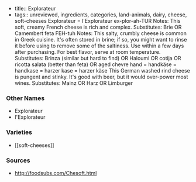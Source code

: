 - title:: Explorateur
- tags:: unreviewed, ingredients, categories, land-animals, dairy, cheese, soft-cheeses
Explorateur = l'Explorateur ex-plor-ah-TUR Notes: This soft, creamy French cheese is rich and complex. Substitutes: Brie OR Camembert feta FEH-tuh Notes: This salty, crumbly cheese is common in Greek cuisine. It's often stored in brine; if so, you might want to rinse it before using to remove some of the saltiness. Use within a few days after purchasing. For best flavor, serve at room temperature. Substitutes: Brinza (similar but hard to find) OR Haloumi OR cotija OR ricotta salata (better than feta) OR aged chevre hand = handkäse = handkase = harzer kase = harzer käse This German washed rind cheese is pungent and stinky. It's good with beer, but it would over-power most wines. Substitutes: Mainz OR Harz OR Limburger

### Other Names

* Explorateur
* l'Explorateur

### Varieties

* [[soft-cheeses]]

### Sources
* http://foodsubs.com/Chesoft.html
